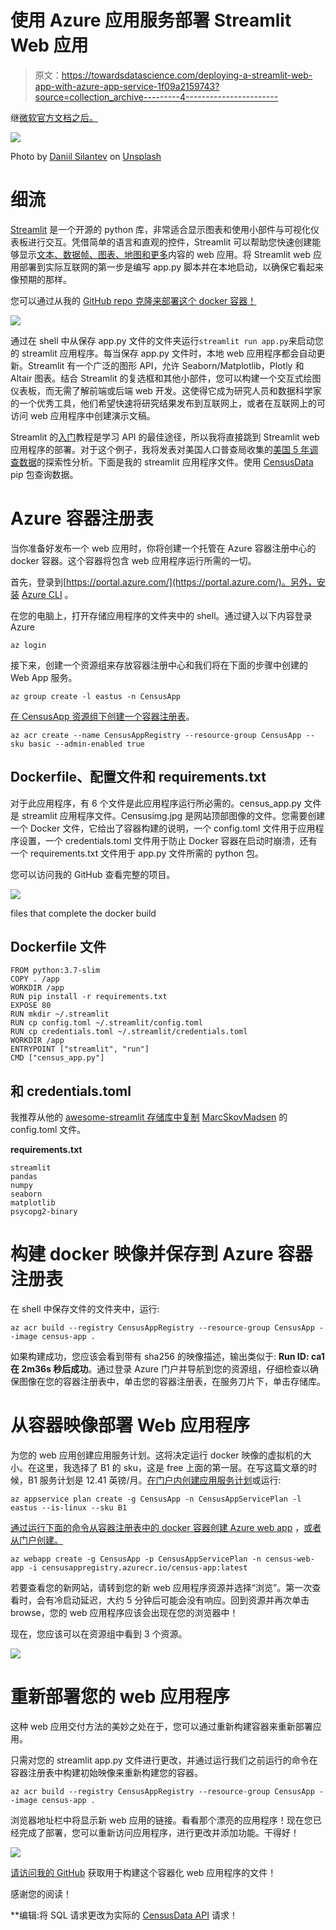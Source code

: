 # 使用 Azure 应用服务部署 Streamlit Web 应用

> 原文：<https://towardsdatascience.com/deploying-a-streamlit-web-app-with-azure-app-service-1f09a2159743?source=collection_archive---------4----------------------->

继[微软官方文档之后。](https://docs.microsoft.com/en-us/learn/modules/deploy-run-container-app-service)

![](img/c1645e91a54650b0007c12f628b3c315.png)

Photo by [Daniil Silantev](https://unsplash.com/@betagamma?utm_source=unsplash&utm_medium=referral&utm_content=creditCopyText) on [Unsplash](https://unsplash.com/s/photos/stream?utm_source=unsplash&utm_medium=referral&utm_content=creditCopyText)

# 细流

[Streamlit](https://streamlit.io/docs/) 是一个开源的 python 库，非常适合显示图表和使用小部件与可视化仪表板进行交互。凭借简单的语言和直观的控件，Streamlit 可以帮助您快速创建能够显示[文本、数据帧、图表、地图和更多](https://streamlit.io/docs/api.html)内容的 web 应用。将 Streamlit web 应用部署到实际互联网的第一步是编写 app.py 脚本并在本地启动，以确保它看起来像预期的那样。

您可以通过从我的 [GitHub repo 克隆来部署这个 docker 容器！](https://github.com/rchardptrsn/Census-Data-Streamlit-App)

![](img/d5a711304eca0db311113c0b5af3ec6f.png)

通过在 shell 中从保存 app.py 文件的文件夹运行`streamlit run app.py`来启动您的 streamlit 应用程序。每当保存 app.py 文件时，本地 web 应用程序都会自动更新。Streamlit 有一个广泛的图形 API，允许 Seaborn/Matplotlib，Plotly 和 Altair 图表。结合 Streamlit 的复选框和其他小部件，您可以构建一个交互式绘图仪表板，而无需了解前端或后端 web 开发。这使得它成为研究人员和数据科学家的一个优秀工具，他们希望快速将研究结果发布到互联网上，或者在互联网上的可访问 web 应用程序中创建演示文稿。

Streamlit 的[入门](https://streamlit.io/docs/getting_started.html)教程是学习 API 的最佳途径，所以我将直接跳到 Streamlit web 应用程序的部署。对于这个例子，我将发表对美国人口普查局收集的[美国 5 年调查数据](https://www.census.gov/programs-surveys/acs)的探索性分析。下面是我的 streamlit 应用程序文件。使用 [CensusData](https://pypi.org/project/CensusData/) pip 包查询数据。

# Azure 容器注册表

当你准备好发布一个 web 应用时，你将创建一个托管在 Azure 容器注册中心的 docker 容器。这个容器将包含 web 应用程序运行所需的一切。

首先，登录到[https://portal.azure.com/](https://portal.azure.com/)。另外，安装 [Azure CLI](https://docs.microsoft.com/en-us/cli/azure/install-azure-cli?view=azure-cli-latest) 。

在您的电脑上，打开存储应用程序的文件夹中的 shell。通过键入以下内容登录 Azure

```
az login
```

接下来，创建一个资源组来存放容器注册中心和我们将在下面的步骤中创建的 Web App 服务。

```
az group create -l eastus -n CensusApp
```

[在 CensusApp 资源组下创建一个容器注册表](https://docs.microsoft.com/en-us/learn/modules/deploy-run-container-app-service/3-exercise-build-images?pivots=csharp)。

```
az acr create --name CensusAppRegistry --resource-group CensusApp --sku basic --admin-enabled true
```

## Dockerfile、配置文件和 requirements.txt

对于此应用程序，有 6 个文件是此应用程序运行所必需的。census_app.py 文件是 streamlit 应用程序文件。Censusimg.jpg 是网站顶部图像的文件。您需要创建一个 Docker 文件，它给出了容器构建的说明，一个 config.toml 文件用于应用程序设置，一个 credentials.toml 文件用于防止 Docker 容器在启动时崩溃，还有一个 requirements.txt 文件用于 app.py 文件所需的 python 包。

您可以访问我的 GitHub 查看完整的项目。

![](img/b5c3247f2cb5ab5158d31f1248fc813b.png)

files that complete the docker build

## Dockerfile 文件

```
FROM python:3.7-slim
COPY . /app
WORKDIR /app
RUN pip install -r requirements.txt
EXPOSE 80
RUN mkdir ~/.streamlit
RUN cp config.toml ~/.streamlit/config.toml
RUN cp credentials.toml ~/.streamlit/credentials.toml
WORKDIR /app
ENTRYPOINT ["streamlit", "run"]
CMD ["census_app.py"]
```

## 和 credentials.toml

我推荐从他的 [awesome-streamlit 存储库中复制](https://github.com/MarcSkovMadsen/awesome-streamlit/tree/master/.streamlit) [MarcSkovMadsen](https://github.com/MarcSkovMadsen/awesome-streamlit/commits?author=MarcSkovMadsen) 的 config.toml 文件。

**requirements.txt**

```
streamlit
pandas
numpy
seaborn
matplotlib
psycopg2-binary
```

# 构建 docker 映像并保存到 Azure 容器注册表

在 shell 中保存文件的文件夹中，运行:

```
az acr build --registry CensusAppRegistry --resource-group CensusApp --image census-app .
```

如果构建成功，您应该会看到带有 sha256 的映像描述，输出类似于: **Run ID: ca1 在 2m36s 秒后成功**。通过登录 Azure 门户并导航到您的资源组，仔细检查以确保图像在您的容器注册表中，单击您的容器注册表，在服务刀片下，单击存储库。

# 从容器映像部署 Web 应用程序

为您的 web 应用创建应用服务计划。这将决定运行 docker 映像的虚拟机的大小。在这里，我选择了 B1 的 sku，这是 free 上面的第一层。在写这篇文章的时候，B1 服务计划是 12.41 英镑/月。[在门户内创建应用服务计划](https://docs.microsoft.com/en-us/cli/azure/appservice/plan?view=azure-cli-latest#az-appservice-plan-create)或运行:

```
az appservice plan create -g CensusApp -n CensusAppServicePlan -l eastus --is-linux --sku B1
```

[通过运行下面的命令从容器注册表中的 docker 容器创建 Azure web app](https://docs.microsoft.com/en-us/cli/azure/webapp?view=azure-cli-latest#az-webapp-create) ，[或者从门户创建。](https://docs.microsoft.com/en-us/learn/modules/deploy-run-container-app-service/5-exercise-deploy-web-app?pivots=csharp)

```
az webapp create -g CensusApp -p CensusAppServicePlan -n census-web-app -i censusappregistry.azurecr.io/census-app:latest
```

若要查看您的新网站，请转到您的新 web 应用程序资源并选择“浏览”。第一次查看时，会有冷启动延迟，大约 5 分钟后可能会没有响应。回到资源并再次单击 browse，您的 web 应用程序应该会出现在您的浏览器中！

现在，您应该可以在资源组中看到 3 个资源。

![](img/9ac9980acbd76e2eca0cee7cab0d3093.png)

# 重新部署您的 web 应用程序

这种 web 应用交付方法的美妙之处在于，您可以通过重新构建容器来重新部署应用。

只需对您的 streamlit app.py 文件进行更改，并通过运行我们之前运行的命令在容器注册表中构建初始映像来重新构建您的容器。

```
az acr build --registry CensusAppRegistry --resource-group CensusApp --image census-app .
```

浏览器地址栏中将显示新 web 应用的链接。看看那个漂亮的应用程序！现在您已经完成了部署，您可以重新访问应用程序，进行更改并添加功能。干得好！

![](img/b0499725268f4ff6e05cd29d647349b5.png)

[请访问我的 GitHub](https://github.com/rchardptrsn/Census-Data-Streamlit-App) 获取用于构建这个容器化 web 应用程序的文件！

感谢您的阅读！

**编辑:将 SQL 请求更改为实际的 [CensusData API](https://pypi.org/project/CensusData/) 请求！